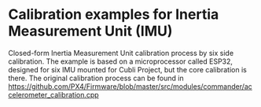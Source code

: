 # Calibration examples for Inertia Measurement Unit  (IMU)
Closed-form Inertia Measurement Unit calibration process by six side calibration.
The example is based on a microprocessor called ESP32, designed for six IMU mounted for Cubli Project, but the core calibration is there.
The original calibration process can be found in https://github.com/PX4/Firmware/blob/master/src/modules/commander/accelerometer_calibration.cpp
